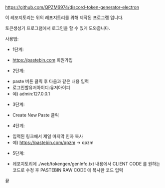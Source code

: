 https://github.com/QPZM6974/discord-token-generator-electron

이 레포지토리는 위의 레포지토리를 위해 제작된 프로그램 입니다.

토큰생성기 프로그램에서 로그인을 할 수 있게 도와줍니다.


사용법:

+ 1단계:
- https://pastebin.com 회원가입
+ 2단계:
- paste 버튼 클릭 후 다음과 같은 내용 입력
- 로그인할유저아이디:유저아이피
- 예) admin:127.0.0.1
+ 3단계:
- Create New Paste 클릭
+ 4단계:
- 입력된 링크에서 제일 마지막 인자 복사
- 예) https://pastebin.com/qpzm -> qpzm
+ 5단계:
- 레포지토리에 ./web/tokengen/genInfo.txt 내용에서 CLIENT CODE 를 원하는 코드로 수정 후 PASTEBIN RAW CODE 에 복사한 코드 입력

끝